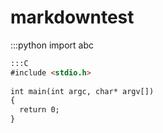 # markdowntest

:::python
    import abc
~~~html
:::C
#include <stdio.h>
 
int main(int argc, char* argv[])
{
  return 0;  
}
~~~
